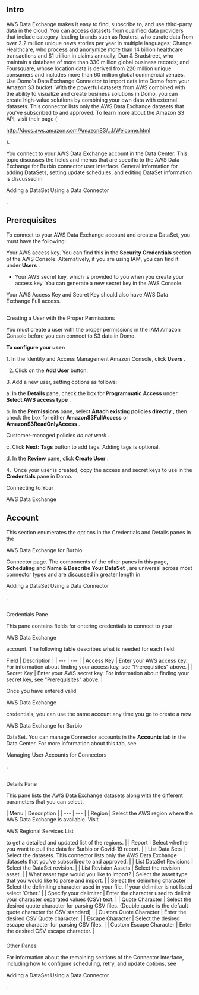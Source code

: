 

Intro
-------

AWS Data Exchange makes it easy to find, subscribe to, and use third-party data in the cloud. You can access datasets from qualified data providers that include category-leading brands such as Reuters, who curate data from over 2.2 million unique news stories per year in multiple languages; Change Healthcare, who process and anonymize more than 14 billion healthcare transactions and $1 trillion in claims annually; Dun & Bradstreet, who maintain a database of more than 330 million global business records; and Foursquare, whose location data is derived from 220 million unique consumers and includes more than 60 million global commercial venues. Use Domo's Data Exchange Connector to import data into Domo from your Amazon S3 bucket. With the powerful datasets from AWS combined with the ability to visualize and create business solutions in Domo, you can create high-value solutions by combining your own data with external datasets. This connector lists only the AWS Data Exchange datasets that you've subscribed to and approved. To learn more about the Amazon S3 API, visit their page (

http://docs.aws.amazon.com/AmazonS3/...I/Welcome.html

).


 You connect to your AWS Data Exchange account in the Data Center. This topic discusses the fields and menus that are specific to the AWS Data Exchange for Burbio connector user interface. General information for adding DataSets, setting update schedules, and editing DataSet information is discussed in

Adding a DataSet Using a Data Connector

.


 Prerequisites
---------------

To connect to your AWS Data Exchange account and create a DataSet, you must have the following:

 Your AWS access key. You can find this in the
 **Security Credentials**
 section of the AWS Console. Alternatively, if you are using IAM, you can find it under
 **Users**
 .
* Your AWS secret key, which is provided to you when you create your access key. You can generate a new secret key in the AWS Console.

Your AWS Access Key and Secret Key should also have AWS Data Exchange Full access.

##

Creating a User with the Proper Permissions

You must create a user with the proper permissions in the IAM Amazon Console before you can connect to S3 data in Domo.


**To configure your user:**


 1. In the Identity and Access Management Amazon Console, click
 **Users**
 .


 2. Click on the
 **Add User**
 button.


 3. Add a new user, setting options as follows:


 a. In the
 **Details**
 pane, check the box for
 **Programmatic Access**
 under
 **Select AWS access type**
 .


 b. In the
 **Permissions**
 pane, select
 **Attach existing policies directly**
 , then check the box for either
 **AmazonS3FullAccess**
 or
 **AmazonS3ReadOnlyAccess**
 .


 Customer-managed policies
 *do not work*
 .


 c. Click
 **Next: Tags**
 button to add tags. Adding tags is optional.


 d. In the
 **Review**
 pane, click
 **Create User**
 .


 4.  Once your user is created, copy the access and secret keys to use in the
 **Credentials**
 pane in Domo.


 Connecting to Your

AWS Data Exchange

Account
----------------------------------------------------

This section enumerates the options in the Credentials and Details panes in the

AWS Data Exchange for Burbio

Connector page. The components of the other panes in this page,
 **Scheduling**
 and
 **Name & Describe Your DataSet**
 , are universal across most connector types and are discussed in greater length in

Adding a DataSet Using a Data Connector

.

##
 Credentials Pane

This pane contains fields for entering credentials to connect to your

AWS Data Exchange

account. The following table describes what is needed for each field:


 Field
  |
 Description
  |
| --- | --- |
|
 Access Key
  |
 Enter your AWS access key. For information about finding your access key, see "Prerequisites" above.
  |
|
 Secret Key
  |
 Enter your AWS secret key. For information about finding your secret key, see "Prerequisites" above.
  |

Once you have entered valid

AWS Data Exchange

credentials, you can use the same account any time you go to create a new

AWS Data Exchange for Burbio

DataSet. You can manage Connector accounts in the
 **Accounts**
 tab in the Data Center. For more information about this tab, see

Managing User Accounts for Connectors

.

##
 Details Pane


 This pane lists the AWS Data Exchange datasets along with the different parameters that you can select.


|
 Menu
  |
 Description
  |
| --- | --- |
|
 Region
  |
 Select the AWS region where the AWS Data Exchange is available. Visit

AWS Regional Services List

to get a detailed and updated list of the regions.
  |
|
 Report
  |
 Select whether you want to pull the data for Burbio or Covid-19 report.
  |
|
 List Data Sets
  |
 Select the datasets. This connector lists only the AWS Data Exchange datasets that you've subscribed to and approved.
  |
|
 List DataSet Revisions
  |
 Select the DataSet revision.
  |
|
 List Revision Assets
  |
 Select the revision asset.
  |
|
 What asset type would you like to import?
  |
 Select the asset type that you would like to parse and import.
  |
|
 Select the delimiting character
  |
 Select the delimiting character used in your file. If your delimiter is not listed select 'Other.'
  |
|
 Specify your delimiter
  |
 Enter the character used to delimit your character separated values (CSV) text.
  |
|
 Quote Character
  |
 Select the desired quote character for parsing CSV files. (Double quote is the default quote character for CSV standard)
  |
|
 Custom Quote Character
  |
 Enter the desired CSV Quote character.
  |
|
 Escape Character
  |
 Select the desired escape character for parsing CSV files.
  |
|
 Custom Escape Character
  |
 Enter the desired CSV escape character.
  |


###
 Other Panes

For information about the remaining sections of the Connector interface, including how to configure scheduling, retry, and update options, see

Adding a DataSet Using a Data Connector

.

